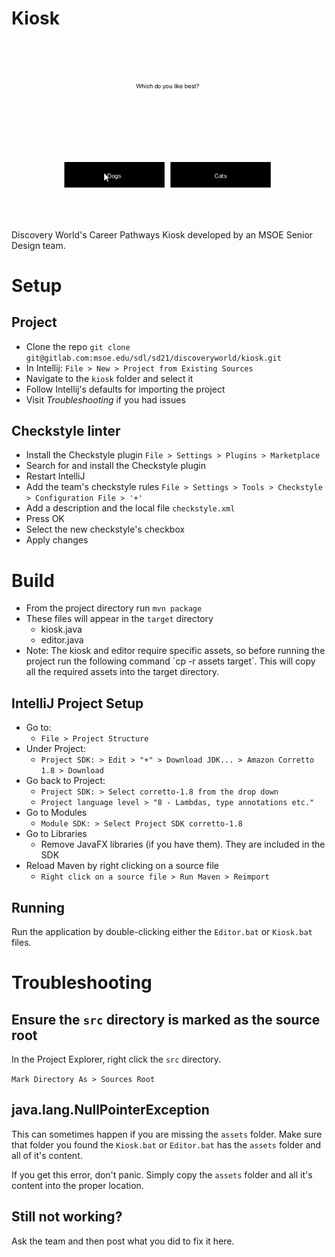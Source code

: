 
# Kiosk

![Demonstration gif](demo.gif)

Discovery World's Career Pathways Kiosk developed by an MSOE Senior Design team.

# Setup

## Project

* Clone the repo `git clone git@gitlab.com:msoe.edu/sdl/sd21/discoveryworld/kiosk.git`
* In Intellij: `File > New > Project from Existing Sources`
* Navigate to the `kiosk` folder and select it
* Follow Intellij's defaults for importing the project
* Visit *Troubleshooting* if you had issues

## Checkstyle linter

* Install the Checkstyle plugin `File > Settings > Plugins > Marketplace`
* Search for and install the Checkstyle plugin
* Restart IntelliJ
* Add the team's checkstyle rules `File > Settings > Tools > Checkstyle > Configuration File > '+'`
* Add a description and the local file `checkstyle.xml`
* Press OK
* Select the new checkstyle's checkbox
* Apply changes

# Build

* From the project directory run `mvn package`
* These files will appear in the `target` directory
  * kiosk.java
  * editor.java
* Note: The kiosk and editor require specific assets, so before running the project run the following command 
  \`cp -r assets target`. This will copy all the required assets into the target directory.


## IntelliJ Project Setup

- Go to:
  - `File > Project Structure`
- Under Project:
  - `Project SDK: > Edit > "+" > Download JDK... > Amazon Corretto 1.8 > Download`
- Go back to Project:
  - `Project SDK: > Select corretto-1.8 from the drop down`
  - `Project language level > "8 - Lambdas, type annotations etc."`
- Go to Modules
  - `Module SDK: > Select Project SDK corretto-1.8`
- Go to Libraries
  - Remove JavaFX libraries (if you have them). They are included in the SDK
- Reload Maven by right clicking on a source file
  - `Right click on a source file > Run Maven > Reimport`


## Running

Run the application by double-clicking either the `Editor.bat` or `Kiosk.bat` files.


# Troubleshooting

## Ensure the `src` directory is marked as the source root 

In the Project Explorer, right click the `src` directory.

`Mark Directory As > Sources Root`

## java.lang.NullPointerException
This can sometimes happen if you are missing the `assets` folder. Make sure that folder you found
the `Kiosk.bat` or `Editor.bat` has the `assets` folder and all of it's content.

If you get this error, don't panic. Simply copy the `assets` folder and all it's content into 
the proper location.

## Still not working?

Ask the team and then post what you did to fix it here.
